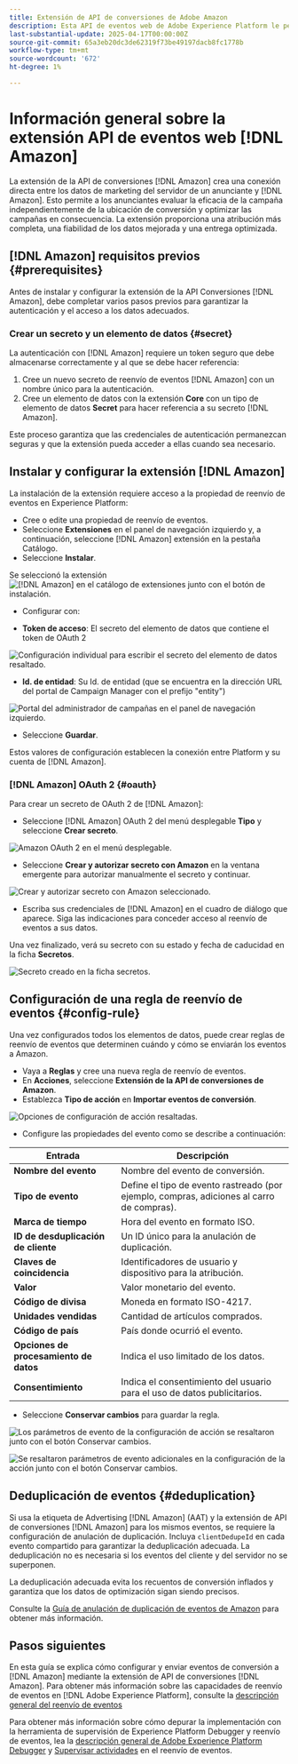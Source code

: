 ```yaml
---
title: Extensión de API de conversiones de Adobe Amazon
description: Esta API de eventos web de Adobe Experience Platform le permite compartir interacciones de sitios web directamente con Amazon.
last-substantial-update: 2025-04-17T00:00:00Z
source-git-commit: 65a3eb20dc3de62319f73be49197dacb8fc1778b
workflow-type: tm+mt
source-wordcount: '672'
ht-degree: 1%

---
```


# Información general sobre la extensión API de eventos web [!DNL Amazon]

La extensión de la API de conversiones [!DNL Amazon] crea una conexión directa entre los datos de marketing del servidor de un anunciante y [!DNL Amazon]. Esto permite a los anunciantes evaluar la eficacia de la campaña independientemente de la ubicación de conversión y optimizar las campañas en consecuencia. La extensión proporciona una atribución más completa, una fiabilidad de los datos mejorada y una entrega optimizada.

## [!DNL Amazon] requisitos previos {#prerequisites}

Antes de instalar y configurar la extensión de la API Conversiones [!DNL Amazon], debe completar varios pasos previos para garantizar la autenticación y el acceso a los datos adecuados.

### Crear un secreto y un elemento de datos {#secret}

La autenticación con [!DNL Amazon] requiere un token seguro que debe almacenarse correctamente y al que se debe hacer referencia:

1. Cree un nuevo secreto de reenvío de eventos [!DNL Amazon] con un nombre único para la autenticación.
2. Cree un elemento de datos con la extensión **Core** con un tipo de elemento de datos **Secret** para hacer referencia a su secreto [!DNL Amazon].

Este proceso garantiza que las credenciales de autenticación permanezcan seguras y que la extensión pueda acceder a ellas cuando sea necesario.

## Instalar y configurar la extensión [!DNL Amazon]

La instalación de la extensión requiere acceso a la propiedad de reenvío de eventos en Experience Platform:

- Cree o edite una propiedad de reenvío de eventos.
- Seleccione **Extensiones** en el panel de navegación izquierdo y, a continuación, seleccione [!DNL Amazon] extensión en la pestaña Catálogo.
- Seleccione **Instalar**.

Se seleccionó la extensión ![[!DNL Amazon] en el catálogo de extensiones junto con el botón de instalación.](../../../images/extensions/server/amazon/amazon-extension.png)

- Configurar con:

- **Token de acceso**: El secreto del elemento de datos que contiene el token de OAuth 2

![Configuración individual para escribir el secreto del elemento de datos resaltado.](../../../images/extensions/server/amazon/2.png)

- **Id. de entidad**: Su Id. de entidad (que se encuentra en la dirección URL del portal de Campaign Manager con el prefijo &quot;entity&quot;)

![Portal del administrador de campañas en el panel de navegación izquierdo.](../../../images/extensions/server/amazon/3.png)

- Seleccione **Guardar**.

Estos valores de configuración establecen la conexión entre Platform y su cuenta de [!DNL Amazon].

### [!DNL Amazon] OAuth 2 {#oauth}

Para crear un secreto de OAuth 2 de [!DNL Amazon]:

- Seleccione [!DNL Amazon] OAuth 2 del menú desplegable **Tipo** y seleccione **Crear secreto**.

![Amazon OAuth 2 en el menú desplegable.](../../../images/extensions/server/amazon/Oauth.png)

- Seleccione **Crear y autorizar secreto con Amazon** en la ventana emergente para autorizar manualmente el secreto y continuar.

![Crear y autorizar secreto con Amazon seleccionado.](../../../images/extensions/server/amazon/Oauth.1.png)

- Escriba sus credenciales de [!DNL Amazon] en el cuadro de diálogo que aparece. Siga las indicaciones para conceder acceso al reenvío de eventos a sus datos.

Una vez finalizado, verá su secreto con su estado y fecha de caducidad en la ficha **Secretos**.

![Secreto creado en la ficha secretos.](../../../images/extensions/server/amazon/Oauth.2.png)

## Configuración de una regla de reenvío de eventos {#config-rule}

Una vez configurados todos los elementos de datos, puede crear reglas de reenvío de eventos que determinen cuándo y cómo se enviarán los eventos a Amazon.

- Vaya a **Reglas** y cree una nueva regla de reenvío de eventos.
- En **Acciones**, seleccione **Extensión de la API de conversiones de Amazon**.
- Establezca **Tipo de acción** en **Importar eventos de conversión**.

![Opciones de configuración de acción resaltadas.](../../../images/extensions/server/amazon/4.png)

- Configure las propiedades del evento como se describe a continuación:

| Entrada | Descripción |
| --- | --- |
| **Nombre del evento** | Nombre del evento de conversión. |
| **Tipo de evento** | Define el tipo de evento rastreado (por ejemplo, compras, adiciones al carro de compras). |
| **Marca de tiempo** | Hora del evento en formato ISO. |
| **ID de desduplicación de cliente** | Un ID único para la anulación de duplicación. |
| **Claves de coincidencia** | Identificadores de usuario y dispositivo para la atribución. |
| **Valor** | Valor monetario del evento. |
| **Código de divisa** | Moneda en formato ISO-4217. |
| **Unidades vendidas** | Cantidad de artículos comprados. |
| **Código de país** | País donde ocurrió el evento. |
| **Opciones de procesamiento de datos** | Indica el uso limitado de los datos. |
| **Consentimiento** | Indica el consentimiento del usuario para el uso de datos publicitarios. |

- Seleccione **Conservar cambios** para guardar la regla.

![Los parámetros de evento de la configuración de acción se resaltaron junto con el botón Conservar cambios.](../../../images/extensions/server/amazon/5.png)

![Se resaltaron parámetros de evento adicionales en la configuración de la acción junto con el botón Conservar cambios.](../../../images/extensions/server/amazon/6.png)

## Deduplicación de eventos {#deduplication}

Si usa la etiqueta de Advertising [!DNL Amazon] (AAT) y la extensión de API de conversiones [!DNL Amazon] para los mismos eventos, se requiere la configuración de anulación de duplicación. Incluya `clientDedupeId` en cada evento compartido para garantizar la deduplicación adecuada.
La deduplicación no es necesaria si los eventos del cliente y del servidor no se superponen.

La deduplicación adecuada evita los recuentos de conversión inflados y garantiza que los datos de optimización sigan siendo precisos.

Consulte la [Guía de anulación de duplicación de eventos de Amazon](https://advertising.amazon.com/) para obtener más información.

## Pasos siguientes

En esta guía se explica cómo configurar y enviar eventos de conversión a [!DNL Amazon] mediante la extensión de API de conversiones [!DNL Amazon]. Para obtener más información sobre las capacidades de reenvío de eventos en [!DNL Adobe Experience Platform], consulte la [descripción general del reenvío de eventos](../../../ui/event-forwarding/overview.md)

Para obtener más información sobre cómo depurar la implementación con la herramienta de supervisión de Experience Platform Debugger y reenvío de eventos, lea la [descripción general de Adobe Experience Platform Debugger](https://experienceleague.adobe.com/es/docs/experience-platform/debugger/home) y [Supervisar actividades](https://experienceleague.adobe.com/es/docs/experience-platform/tags/event-forwarding/monitoring) en el reenvío de eventos.